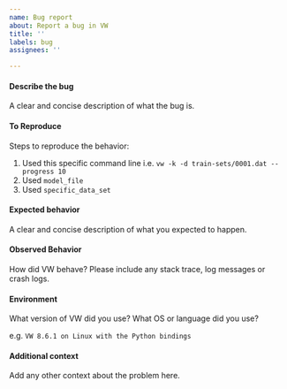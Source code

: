 ```yaml
---
name: Bug report
about: Report a bug in VW
title: ''
labels: bug
assignees: ''

---
```


#### Describe the bug
A clear and concise description of what the bug is.

#### To Reproduce
Steps to reproduce the behavior:
1. Used this specific command line i.e. `vw -k -d train-sets/0001.dat --progress 10`
2. Used `model_file`
3. Used `specific_data_set`

#### Expected behavior
A clear and concise description of what you expected to happen.

#### Observed Behavior
How did VW behave? Please include any stack trace, log messages or crash logs.

#### Environment
What version of VW did you use?
What OS or language did you use?

e.g. `VW 8.6.1 on Linux with the Python bindings`

#### Additional context
Add any other context about the problem here.
